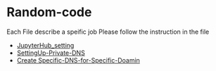 # Random-code
Each File describe a speific job Please follow the instruction in the file

* [JupyterHub_setting](https://github.com/mraufrufi/Random-code/blob/main/JupyterHub_setting.md)
* [SettingUp-Private-DNS](https://github.com/mraufrufi/Random-code/blob/main/SettingUp-Private-DNS.md)
* [Create Specific-DNS-for-Specific-Doamin](https://github.com/mraufrufi/Random-code/blob/main/Specific-DNS-for-Specific-Doamin.md)
